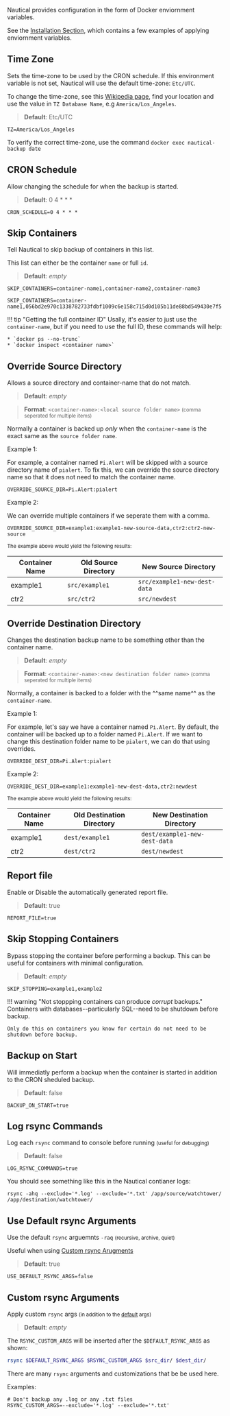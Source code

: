 Nautical provides configuration in the form of Docker enviornment variables.

See the [Installation Section](./installation.md), which contains a few examples of applying enviornment variables.

## Time Zone

Sets the time-zone to be used by the CRON schedule. If this environment variable is not set, Nautical will use the default time-zone: `Etc/UTC`.

To change the time-zone, see this [Wikipedia page](https://en.wikipedia.org/wiki/List_of_tz_database_time_zones), find your location and use the value in `TZ Database Name`, e.g `America/Los_Angeles`.

> **Default**: Etc/UTC

```properties
TZ=America/Los_Angeles
```
To verify the correct time-zone, use the command `docker exec nautical-backup date`

## CRON Schedule
Allow changing the schedule for when the backup is started.

> **Default**: 0 4 * * *

```properties
CRON_SCHEDULE=0 4 * * *
```

## Skip Containers
Tell Nautical to skip backup of containers in this list.

This list can either be the container `name` or full `id`.

> **Default**: *empty*

```properties
SKIP_CONTAINERS=container-name1,container-name2,container-name3
```
```properties
SKIP_CONTAINERS=container-name1,056bd2e970c1338782733fdbf1009c6e158c715d0d105b11de88bd549430e7f5
```
!!! tip "Getting the full container ID"
    Usally, it's easier to just use the `container-name`, but if you need to use the full ID, these commands will help:

    * `docker ps --no-trunc`
    * `docker inspect <container name>`

## Override Source Directory
Allows a source directory and container-name that do not match.

> **Default**: *empty*

> **Format**: `<container-name>:<local source folder name>`  <small>(comma seperated for multiple items)</small>

Normally a container is backed up *only* when the `container-name` is the exact same as the `source folder name`.

Example 1:

For example, a container named `Pi.Alert` will be skipped with a source directory name of `pialert`.
To fix this, we can override the source directory name so that it does not need to match the container name.

```properties
OVERRIDE_SOURCE_DIR=Pi.Alert:pialert
```

Example 2:

We can override multiple containers if we seperate them with a comma.
```properties
OVERRIDE_SOURCE_DIR=example1:example1-new-source-data,ctr2:ctr2-new-source
```
<small> The example above would yield the following results:</small>

| Container Name | Old Source Directory | New Source Directory         |
| -------------- | -------------------- | ---------------------------- |
| example1       | `src/example1`       | `src/example1-new-dest-data` |
| ctr2           | `src/ctr2`           | `src/newdest`                |

## Override Destination Directory
Changes the destination backup name to be something other than the container name.

> **Default**: *empty*

> **Format**: `<container-name>:<new destination folder name>`  <small>(comma seperated for multiple items)</small>

Normally, a container is backed to a folder with the ^^same name^^ as the `container-name`. 

Example 1:

For example, let's say we have a container named `Pi.Alert`. By default, the container will be backed up to a folder named `Pi.Alert`.
If we want to change this destination folder name to be `pialert`, we can do that using overrides.

```properties
OVERRIDE_DEST_DIR=Pi.Alert:pialert
```


Example 2:

```properties
OVERRIDE_DEST_DIR=example1:example1-new-dest-data,ctr2:newdest
```

<small> The example above would yield the following results:</small>

| Container Name | Old Destination Directory | New Destination Directory     |
| -------------- | ------------------------- | ----------------------------- |
| example1       | `dest/example1`           | `dest/example1-new-dest-data` |
| ctr2           | `dest/ctr2`               | `dest/newdest`                |


## Report file
Enable or Disable the automatically generated report file.

> **Default**: true

```properties
REPORT_FILE=true
```

## Skip Stopping Containers
Bypass stopping the container before performing a backup. This can be useful for containers with minimal configuration.

> **Default**: *empty*

```properties
SKIP_STOPPING=example1,example2
```
!!! warning "Not stoppping containers can produce *corrupt* backups."
    Containers with databases--particularly SQL--need to be shutdown before backup.

    Only do this on containers you know for certain do not need to be shutdown before backup.

## Backup on Start
Will immediatly perform a backup when the container is started in addition to the CRON sheduled backup.

> **Default**: false

```properties
BACKUP_ON_START=true
```

## Log rsync Commands

Log each `rsync` command to console before running <small>(useful for debugging)</small>

> **Default**: false

```properties
LOG_RSYNC_COMMANDS=true
```
You should see something like this in the Nautical contianer logs:
```console
rsync -ahq --exclude='*.log' --exclude='*.txt' /app/source/watchtower/ /app/destination/watchtower/
```

## Use Default rsync Arguments

Use the default `rsync` arguemnts `-raq` <small>(recursive, archive, quiet)</small>

Useful when using [Custom rsync Arugments](#custom-rsync-arguments)

> **Default**: true

```properties
USE_DEFAULT_RSYNC_ARGS=false
```

## Custom rsync Arguments
Apply custom `rsync` args <small>(in addition to the [default](#use-default-rsync-arguments) args)</small>

> **Default**: *empty*

The `RSYNC_CUSTOM_ARGS` will be inserted after the `$DEFAULT_RSYNC_ARGS` as shown:
```bash
rsync $DEFAULT_RSYNC_ARGS $RSYNC_CUSTOM_ARGS $src_dir/ $dest_dir/
```


There are many `rsync` arguments and customizations that be be used here.

Examples:
```properties
# Don't backup any .log or any .txt files
RSYNC_CUSTOM_ARGS=--exclude='*.log' --exclude='*.txt'
```

<br>
<br>
